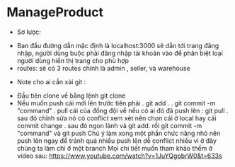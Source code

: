 # ManageProduct

- Sơ lược:
+ Ban đầu đường dẫn mặc định là localhost:3000 sẽ dẫn tới trang đăng nhập, người dùng buộc phải đăng nhập tài khoản vào để 
phân biệt loại người dùng hiển thị trang cho phù hợp
+ routes: sẽ có 3 routes chính là admin , seller, và warehouse


- Note cho ai cần xài git :
+ Đầu tiên clone về bằng lệnh git clone 
+ Nếu muốn push cái mới lên trước tiên phải
 . git add .
 . git commit -m "command"
 . pull cái của đồng đội về nếu có ai đó đã push lên : git pull
 . sau đó chỉnh sửa nó có conflict xem xét nên chọn cái ở local hay cái commit change
 . sau đó ngon lành và git add. rồi git commit -m "command" và git push 
 Chú ý làm xong một phần chức năng nhỏ nên push lên ngay để tránh quá nhiều push lên dễ  conflict nhiều vì ở đây chúng ta làm
 chỉ ở một branch
 Mọi chi tiết muốn tham khảo thểm ở video sau: https://www.youtube.com/watch?v=1JuYQgpbrW0&t=633s 
